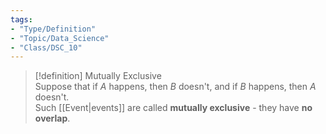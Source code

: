 ```yaml
---  
tags:  
- "Type/Definition"  
- "Topic/Data_Science"  
- "Class/DSC_10"  
---  
```

  
> [!definition] Mutually Exclusive  
> Suppose that if $A$ happens, then $B$ doesn't, and if $B$ happens, then $A$ doesn't.  
> Such [[Event|events]] are called **mutually exclusive** - they have **no overlap**.  
